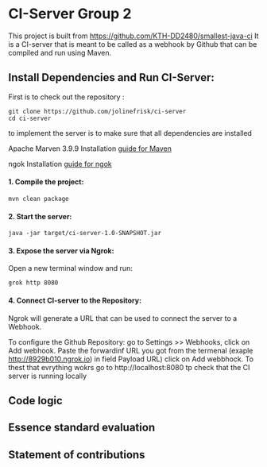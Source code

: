 # CI-Server Group 2
This project is built from https://github.com/KTH-DD2480/smallest-java-ci
It is a CI-server that is meant to be called as a webhook by Github that can be compiled and run using Maven.



## Install Dependencies and Run CI-Server:


First is to check out the repository :
```
git clone https://github.com/jolinefrisk/ci-server
cd ci-server
```


to implement the server  is to make sure that all dependencies are installed

Apache Marven 3.9.9
Installation [guide for Maven](https://maven.apache.org/install.html)

ngok
Installation [guide for ngok](https://ngrok.com/docs/guides/device-gateway/linux/)

#### 1. Compile the project:

```
mvn clean package
```

#### 2. Start the server:

```
java -jar target/ci-server-1.0-SNAPSHOT.jar
```

#### 3. Expose the server via Ngrok:

Open a new terminal window and run:

```
grok http 8080
```

#### 4. Connect CI-server to the Repository:

Ngrok will generate a URL that can be used to connect the server to a Webhook.

To configure the Github Repository:
go to Settings >> Webhooks, click on Add webhook.
Paste the forwardinf URL you got from the termenal (exaple http://8929b010.ngrok.io) in field Payload URL) click on Add webbhock. 
To thest that evrything wokrs go to http://localhost:8080 tp check that the CI server is running locally

## Code logic

## Essence standard evaluation

## Statement of contributions
